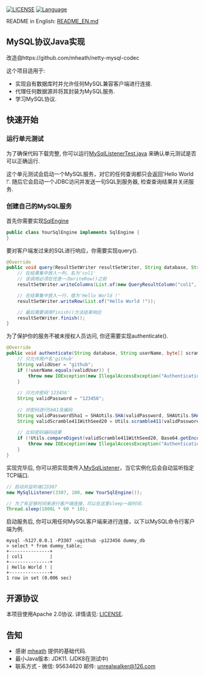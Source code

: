 
[![LICENSE](https://img.shields.io/badge/license-Apache%202-blue)](https://github.com/paxoscn/mysql-protocol/blob/master/LICENSE)
[![Language](https://img.shields.io/badge/Language-Java-green)](https://www.oracle.com/java/technologies/)

README in English: [README_EN.md](https://github.com/paxoscn/mysql-protocol/blob/master/README_EN.md)

## MySQL协议Java实现

改造自https://github.com/mheath/netty-mysql-codec

这个项目适用于:

- 实现自有数据库时并允许任何MySQL兼容客户端进行连接.
- 代理任何数据源并将其封装为MySQL服务.
- 学习MySQL协议.

## 快速开始

### 运行单元测试

为了确保代码下载完整, 你可以运行[MySqlListenerTest.java](https://github.com/paxoscn/mysql-protocol/blob/master/src/test/java/cn/paxos/mysql/MySqlListenerTest.java)
来确认单元测试是否可以正确运行.

这个单元测试会启动一个MySQL服务，对它的任何查询都只会返回'Hello World !'. 随后它会启动一个JDBC访问并发送一句SQL到服务器, 检查查询结果并关闭服务.

### 创建自己的MySQL服务

首先你需要实现[SqlEngine](https://github.com/paxoscn/mysql-protocol/blob/master/src/main/java/cn/paxos/mysql/engine/SqlEngine.java)

```java
public class YourSqlEngine implements SqlEngine {
}
```

要对客户端发过来的SQL进行响应，你需要实现query().

```java
@Override
public void query(ResultSetWriter resultSetWriter, String database, String userName, byte[] scramble411, byte[] authSeed, String sql) throws IOException {
    // 在结果集中放入一列，名为'col1'
    // 该调用必须在任意一次writeRow()之前
    resultSetWriter.writeColumns(List.of(new QueryResultColumn("col1", "varchar(255)")));

    // 在结果集中放入一行，值为'Hello World !'
    resultSetWriter.writeRow(List.of("Hello World !"));

    // 最后需要调用finish()方法结束响应
    resultSetWriter.finish();
}
```

为了保护你的服务不被未授权人员访问, 你还需要实现authenticate().

```java
@Override
public void authenticate(String database, String userName, byte[] scramble411, byte[] authSeed) throws IOException {
    // 只允许用户名'github'
    String validUser = "github";
    if (!userName.equals(validUser)) {
        throw new IOException(new IllegalAccessException("Authentication failed: User " + userName + " is not allowed to connect"));
    }
    
    // 只允许密码'123456'
    String validPassword = "123456";
    
    // 对密码进行SHA1及编码
    String validPasswordSha1 = SHAUtils.SHA(validPassword, SHAUtils.SHA_1);
    String validScramble411WithSeed20 = Utils.scramble411(validPasswordSha1, authSeed);
    
    // 比较密码编码结果
    if (!Utils.compareDigest(validScramble411WithSeed20, Base64.getEncoder().encodeToString(scramble411))) {
        throw new IOException(new IllegalAccessException("Authentication failed: Validation failed"));
    }
}
```

实现完毕后, 你可以把实现类传入[MySqlListener](https://github.com/paxoscn/mysql-protocol/blob/master/src/main/java/cn/paxos/mysql/MySqlListener.java)，当它实例化后会自动监听指定TCP端口.

```java
// 启动并监听端口3307
new MySqlListener(3307, 100, new YourSqlEngine());

// 为了有足够时间来进行客户端连接，可以在这里sleep一段时间.
Thread.sleep(1000L * 60 * 10);
```

启动服务后, 你可以用任何MySQL客户端来进行连接，以下以MySQL命令行客户端为例.

```shell
mysql -h127.0.0.1 -P3307 -ugithub -p123456 dummy_db
> select * from dummy_table;
+---------------+
| col1          |
+---------------+
| Hello World ! |
+---------------+
1 row in set (0.006 sec)
```

## 开源协议

本项目使用Apache 2.0协议. 详情请见: [LICENSE](./LICENSE).

## 告知

- 感谢 [mheath](https://github.com/mheath) 提供的基础代码.
- 最小Java版本: JDK11. (JDK8在测试中)
- 联系方式 - 微信: 95634620 邮件: [unrealwalker@126.com](mailto:unrealwalker@126.com)